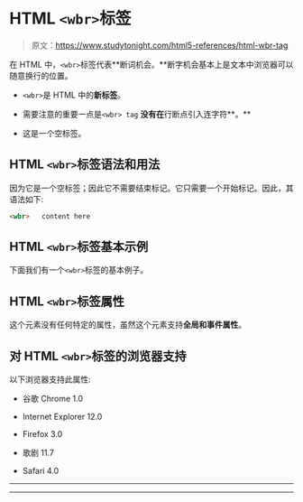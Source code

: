 # HTML `<wbr>`标签

> 原文：<https://www.studytonight.com/html5-references/html-wbr-tag>

在 HTML 中，`<wbr>`标签代表**断词机会。**断字机会基本上是文本中浏览器可以随意换行的位置。

*   `<wbr>`是 HTML 中的**新标签**。

*   需要注意的重要一点是`<wbr> tag` **没有在**行断点引入连字符**。**

*   这是一个空标签。

## HTML `<wbr>`标签语法和用法

因为它是一个空标签；因此它不需要结束标记。它只需要一个开始标记。因此，其语法如下:

```html
<wbr>   content here
```

## HTML `<wbr>`标签基本示例

下面我们有一个`<wbr>`标签的基本例子。

## HTML `<wbr>`标签属性

这个元素没有任何特定的属性，虽然这个元素支持**全局和事件属性**。

## 对 HTML `<wbr>`标签的浏览器支持

以下浏览器支持此属性:

*   谷歌 Chrome 1.0

*   Internet Explorer 12.0

*   Firefox 3.0

*   歌剧 11.7

*   Safari 4.0

* * *

* * *